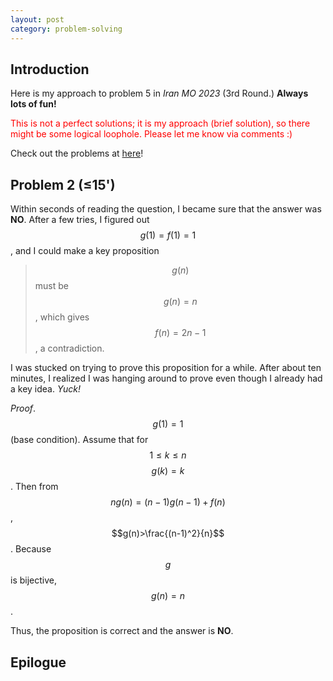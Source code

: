 ```yaml
---
layout: post
category: problem-solving
---
```


## Introduction
Here is my approach to problem 5 in *Iran MO 2023* (3rd Round.) **Always lots of fun!**

<p style="color: red">This is not a perfect solutions; it is my approach (brief solution), so there might be some logical loophole. Please let me know via comments :)</p>

Check out the problems at [here](https://artofproblemsolving.com/community/c3509728_2023_iran_mo_3rd_round)!

## Problem 2 (≤15')
Within seconds of reading the question, I became sure that the answer was **NO**. After a few tries, I figured out $$g(1)=f(1)=1$$, and I could make a key proposition

> $$g(n)$$ must be $$g(n) = n$$, which gives $$f(n)=2n-1$$, a contradiction.

I was stucked on trying to prove this proposition for a while. After about ten minutes, I realized I was hanging around to prove even though I already had a key idea. *Yuck!*

*Proof*. $$g(1)=1$$ (base condition). Assume that for $$1\leq k \leq n$$ $$g(k)=k$$. Then from $$ng(n)=(n-1)g(n-1)+f(n)$$, $$g(n)>\frac{(n-1)^2}{n}$$. Because $$g$$ is bijective, $$g(n)=n$$.

Thus, the proposition is correct and the answer is **NO**.

## Epilogue
